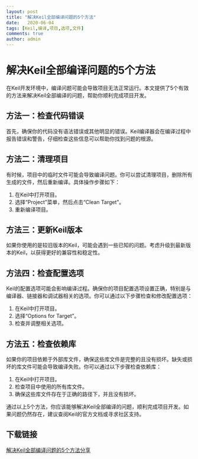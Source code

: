 ```yaml
---
layout: post
title: "解决Keil全部编译问题的5个方法"
date:   2020-06-04
tags: [Keil,编译,项目,选项,文件]
comments: true
author: admin
---
```

# 解决Keil全部编译问题的5个方法

在Keil开发环境中，编译问题可能会导致项目无法正常运行。本文提供了5个有效的方法来解决Keil全部编译的问题，帮助你顺利完成项目开发。

## 方法一：检查代码错误
首先，确保你的代码没有语法错误或其他明显的错误。Keil编译器会在编译过程中报告错误和警告，仔细检查这些信息可以帮助你找到问题的根源。

## 方法二：清理项目
有时候，项目中的临时文件可能会导致编译问题。你可以尝试清理项目，删除所有生成的文件，然后重新编译。具体操作步骤如下：
1. 在Keil中打开项目。
2. 选择“Project”菜单，然后点击“Clean Target”。
3. 重新编译项目。

## 方法三：更新Keil版本
如果你使用的是较旧版本的Keil，可能会遇到一些已知的问题。考虑升级到最新版本的Keil，以获得更好的兼容性和稳定性。

## 方法四：检查配置选项
Keil的配置选项可能会影响编译过程。确保你的项目配置选项设置正确，特别是与编译器、链接器和调试器相关的选项。你可以通过以下步骤检查和修改配置选项：
1. 在Keil中打开项目。
2. 选择“Options for Target”。
3. 检查并调整相关选项。

## 方法五：检查依赖库
如果你的项目依赖于外部库文件，确保这些库文件是完整的且没有损坏。缺失或损坏的库文件可能会导致编译失败。你可以通过以下步骤检查依赖库：
1. 在Keil中打开项目。
2. 检查项目中使用的所有库文件。
3. 确保这些库文件存在于正确的路径下，并且没有损坏。

通过以上5个方法，你应该能够解决Keil全部编译的问题，顺利完成项目开发。如果问题仍然存在，建议查阅Keil的官方文档或寻求社区支持。

## 下载链接

[解决Keil全部编译问题的5个方法分享](https://pan.quark.cn/s/db61b19eaab6)